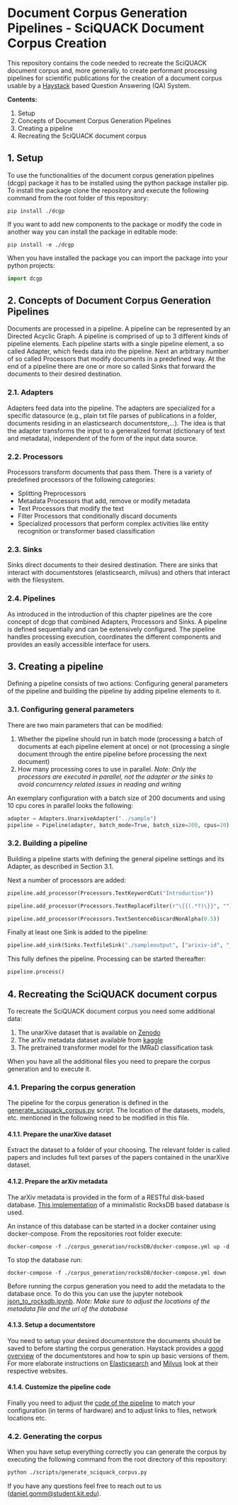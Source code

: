 # Document Corpus Generation Pipelines - SciQUACK Document Corpus Creation

This repository contains the code needed to recreate the SciQUACK document corpus and, more generally, to create performant processing pipelines for scientific publications for the creation of a document corpus usable by a [Haystack](https://haystack.deepset.ai/) based Question Answering (QA) System.

__Contents:__

1. Setup
2. Concepts of Document Corpus Generation Pipelines
3. Creating a pipeline
4. Recreating the SciQUACK document corpus
## 1. Setup
To use the functionalities of the document corpus generation pipelines (dcgp) package it has to be installed using the python package installer pip. To install the package clone the repository and execute the following command from the root folder of this repository:

```
pip install ./dcgp
```
If you want to add new components to the package or modify the code in another way you can install the package in editable mode:

```
pip install -e ./dcgp
```

When you have installed the package you can import the package into your python projects:
```python
import dcgp
```

## 2. Concepts of Document Corpus Generation Pipelines
Documents are processed in a pipeline. A pipeline can be represented by an Directed Acyclic Graph. A pipeline is comprised of up to 3 different kinds of pipeline elements. Each pipeline starts with a single pipeline element, a so called Adapter, which feeds data into the pipeline. Next an arbitrary number of so called Processors that modify documents in a predefined way. At the end of a pipeline there are one or more so called Sinks that forward the documents to their desired destination.

### 2.1. Adapters
Adapters feed data into the pipeline. The adapters are specialized for a specific datasource (e.g., plain txt file parses of publications in a folder, documents residing in an elasticsearch documentstore,...). The idea is that the adapter transforms the input to a generalized format (dictionary of text and metadata), independent of the form of the input data source.

### 2.2. Processors
Processors transform documents that pass them. There is a variety of predefined processors of the following categories:

- Splitting Preprocessors
- Metadata Processors that add, remove or modify metadata
- Text Processors that modify the text
- Filter Processors that conditionally discard documents
- Specialized processors that perform complex activities like entity recognition or transformer based classification

### 2.3. Sinks
Sinks direct documents to their desired destination. There are sinks that interact with documentstores (elasticsearch, milvus) and others that interact with the filesystem.

### 2.4. Pipelines
As introduced in the introduction of this chapter pipelines are the core concept of dcgp that combined Adapters, Processors and Sinks. A pipeline is defined sequentially and can be extensively configured. The pipeline handles processing execution, coordinates the different components and provides an easily accessible interface for users.

## 3. Creating a pipeline
Defining a pipeline consists of two actions: Configuring general parameters of the pipeline and building the pipeline by adding pipeline elements to it.

### 3.1. Configuring general parameters
There are two main parameters that can be modified:

1. Whether the pipeline should run in batch mode (processing a batch of documents at each pipeline element at once) or not (processing a single document through the entire pipeline before processing the next document)
2. How many processing cores to use in parallel. *Note: Only the processors are executed in parallel, not the adapter or the sinks to avoid concurrency related issues in reading and writing*

An exemplary configuration with a batch size of 200 documents and using 10 cpu cores in parallel looks the following:
```python
adapter = Adapters.UnarxiveAdapter("../sample")
pipeline = Pipeline(adapter, batch_mode=True, batch_size=200, cpus=10)
```

### 3.2. Building a pipeline
Building a pipeline starts with defining the general pipeline settings and its Adapter, as described in Section 3.1.

Next a number of processors are added:
```python
pipeline.add_processor(Processors.TextKeywordCut("Introduction"))

pipeline.add_processor(Processors.TextReplaceFilter(r"\{{(.*?)\}}", ""))

pipeline.add_processor(Processors.TextSentenceDiscardNonAlpha(0.5))
```

Finally at least one Sink is added to the pipeline:
```python
pipeline.add_sink(Sinks.TextfileSink("./sampleoutput", ["arixiv-id", "_split_id"]))
```

This fully defines the pipeline. Processing can be started thereafter:

```python
pipeline.process()
```

## 4. Recreating the SciQUACK document corpus
To recreate the SciQUACK document corpus you need some additional data:
1. The unarXive dataset that is available on [Zenodo](https://zenodo.org/record/4313164)
2. The arXiv metadata dataset available from [kaggle](https://www.kaggle.com/Cornell-University/arxiv)
3. The pretrained transformer model for the IMRaD classification task

When you have all the additional files you need to prepare the corpus generation and to execute it.

### 4.1. Preparing the corpus generation
The pipeline for the corpus generation is defined in the [generate_sciquack_corpus.py](./scripts/generate_sciquack_corpus.py) script. The location of the datasets, models, etc. mentioned in the following need to be modified in this file.

#### 4.1.1. Prepare the unarXive dataset
Extract the dataset to a folder of your choosing. The relevant folder is called papers and includes full text parses of the papers contained in the unarXive dataset.
#### 4.1.2. Prepare the arXiv metadata
The arXiv metadata is provided in the form of a RESTful disk-based database. [This implementation](https://github.com/daniel-gomm/minimal_RESTful_rocksdb) of a minimalistic RocksDB based database is used.

An instance of this database can be started in a docker container using docker-compose. From the repositories root folder execute:
```
docker-compose -f ./corpus_generation/rocksDB/docker-compose.yml up -d
```
To stop the database run:
```
docker-compose -f ./corpus_generation/rocksDB/docker-compose.yml down
```
Before running the corpus generation you need to add the metadata to the database once. To do this you can use the jupyter notebook [json_to_rocksdb.ipynb](./notebooks/preprocessing/json_to_rocksdb.ipynb). *Note: Make sure to adjust the locations of the metadata file and the url of the database*
#### 4.1.3. Setup a documentstore
You need to setup your desired documentstore the documents should be saved to before starting the corpus generation. Haystack provides a [good overview](https://haystack.deepset.ai/usage/document-store) of the documentstores and how to spin up basic versions of them. For more elaborate instructions on [Elasticsearch](https://www.elastic.co/guide/en/elasticsearch/reference/6.8/docker.html) and [Milvus](https://milvus.io/docs/v1.1.1/milvus_docker-cpu.md) look at their respective websites.
#### 4.1.4. Customize the pipeline code
Finally you need to adjust the [code of the pipeline](./scripts/generate_sciquack_corpus.py) to match your configuration (in terms of hardware) and to adjust links to files, network locations etc.

### 4.2. Generating the corpus

When you have setup everything correctly you can generate the corpus by executing the following command from the root directory of this repository:
```bash
python ./scripts/generate_sciquack_corpus.py
```

If you have any questions feel free to reach out to us (daniel.gomm@student.kit.edu).